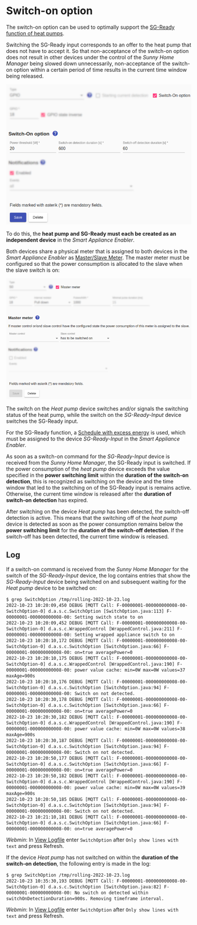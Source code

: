 # Switch-on option

The switch-on option can be used to optimally support the [SG-Ready function of heat pumps](https://www.waermepumpe.de/normen-technik/sg-ready/).

Switching the SG-Ready input corresponds to an offer to the heat pump that does not have to accept it. So that non-acceptance of the switch-on option does not result in other devices under the control of the *Sunny Home Manager* being slowed down unnecessarily, non-acceptance of the switch-on option within a certain period of time results in the current time window being released.

![Einschaltoption](../pics/fe/SwitchOnOption_EN.png)

To do this, the **heat pump and SG-Ready must each be created as an independent device** in the *Smart Appliance Enabler*.

Both devices share a physical meter that is assigned to both devices in the *Smart Appliance Enabler* as [Master/Slave Meter](MasterSlaveMeter_EN.md). The master meter must be configured so that the power consumption is allocated to the slave when the slave switch is on:

![Master-Zähler bei Einschaltoption](../pics/fe/EinschaltoptionMasterMeter_EN.png)

The switch on the _Heat pump_ device switches and/or signals the switching status of the heat pump, while the switch on the _SG-Ready-Input_ device switches the SG-Ready input.

For the SG-Ready function, a [Schedule with excess energy](Schedules_EN.md) is used, which must be assigned to the device _SG-Ready-Input_ in the *Smart Appliance Enabler*.

As soon as a switch-on command for the _SG-Ready-Input_ device is received from the *Sunny Home Manager*, the SG-Ready input is switched. If the power consumption of the _heat pump_ device exceeds the value specified in the **power switching limit** within the **duration of the switch-on detection**, this is recognized as switching on the device and the time window that led to the switching on of the SG-Ready input is remains active. Otherwise, the current time window is released after the **duration of switch-on detection** has expired.

After switching on the device _Heat pump_ has been detected, the switch-off detection is active. This means that the switching off of the _heat pump_ device is detected as soon as the power consumption remains below the **power switching limit** for the **duration of the switch-off detection**. If the switch-off has been detected, the current time window is released.

## Log
If a switch-on command is received from the *Sunny Home Manager* for the switch of the _SG-Ready-Input_ device, the log contains entries that show the _SG-Ready-Input_ device being switched on and subsequent waiting for the _Heat pump_ device to be switched on:

```console
$ grep SwitchOption /tmp/rolling-2022-10-23.log
2022-10-23 10:20:09,450 DEBUG [MQTT Call: F-00000001-000000000008-00-SwitchOption-0] d.a.s.c.SwitchOption [SwitchOption.java:113] F-00000001-000000000008-00: Setting switch state to on
2022-10-23 10:20:09,452 DEBUG [MQTT Call: F-00000001-000000000008-00-SwitchOption-0] d.a.s.c.WrappedControl [WrappedControl.java:211] F-00000001-000000000008-00: Setting wrapped appliance switch to on
2022-10-23 10:20:10,172 DEBUG [MQTT Call: F-00000001-000000000008-00-SwitchOption-0] d.a.s.c.SwitchOption [SwitchOption.java:66] F-00000001-000000000008-00: on=true averagePower=0
2022-10-23 10:20:10,175 DEBUG [MQTT Call: F-00000001-000000000008-00-SwitchOption-0] d.a.s.c.WrappedControl [WrappedControl.java:190] F-00000001-000000000008-00: power value cache: min=0W max=0W values=37 maxAge=900s
2022-10-23 10:20:10,176 DEBUG [MQTT Call: F-00000001-000000000008-00-SwitchOption-0] d.a.s.c.SwitchOption [SwitchOption.java:94] F-00000001-000000000008-00: Switch on not detected.
2022-10-23 10:20:30,178 DEBUG [MQTT Call: F-00000001-000000000008-00-SwitchOption-0] d.a.s.c.SwitchOption [SwitchOption.java:66] F-00000001-000000000008-00: on=true averagePower=0
2022-10-23 10:20:30,182 DEBUG [MQTT Call: F-00000001-000000000008-00-SwitchOption-0] d.a.s.c.WrappedControl [WrappedControl.java:190] F-00000001-000000000008-00: power value cache: min=0W max=0W values=38 maxAge=900s
2022-10-23 10:20:30,187 DEBUG [MQTT Call: F-00000001-000000000008-00-SwitchOption-0] d.a.s.c.SwitchOption [SwitchOption.java:94] F-00000001-000000000008-00: Switch on not detected.
2022-10-23 10:20:50,177 DEBUG [MQTT Call: F-00000001-000000000008-00-SwitchOption-0] d.a.s.c.SwitchOption [SwitchOption.java:66] F-00000001-000000000008-00: on=true averagePower=0
2022-10-23 10:20:50,182 DEBUG [MQTT Call: F-00000001-000000000008-00-SwitchOption-0] d.a.s.c.WrappedControl [WrappedControl.java:190] F-00000001-000000000008-00: power value cache: min=0W max=0W values=39 maxAge=900s
2022-10-23 10:20:50,185 DEBUG [MQTT Call: F-00000001-000000000008-00-SwitchOption-0] d.a.s.c.SwitchOption [SwitchOption.java:94] F-00000001-000000000008-00: Switch on not detected.
2022-10-23 10:21:10,181 DEBUG [MQTT Call: F-00000001-000000000008-00-SwitchOption-0] d.a.s.c.SwitchOption [SwitchOption.java:66] F-00000001-000000000008-00: on=true averagePower=0
```

*Webmin*: In [View Logfile](Logging_EN.md#user-content-webmin-logs) enter `SwitchOption` after `Only show lines with text` and press Refresh.

If the device _Heat pump_ has not switched on within the **duration of the switch-on detection**, the following entry is made in the log:
```console
$ grep SwitchOption /tmp/rolling-2022-10-23.log
2022-10-23 10:35:30,193 DEBUG [MQTT Call: F-00000001-000000000008-00-SwitchOption-0] d.a.s.c.SwitchOption [SwitchOption.java:82] F-00000001-000000000008-00: No switch on detected within switchOnDetectionDuration=900s. Removing timeframe interval.
```

*Webmin*: In [View Logfile](Logging_EN.md#user-content-webmin-logs) enter `SwitchOption` after `Only show lines with text` and press Refresh.
